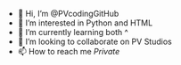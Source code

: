 - 👋 Hi, I’m @PVcodingGitHub
- 👀 I’m interested in Python and HTML
- 🌱 I’m currently learning both  ^
- 💞️ I’m looking to collaborate on PV Studios
- 📫 How to reach me *Private*

<!---
PVcodingGitHub/PVcodingGitHub is a ✨ special ✨ repository because its `README.md` (this file) appears on your GitHub profile.
You can click the Preview link to take a look at your changes.
--->
